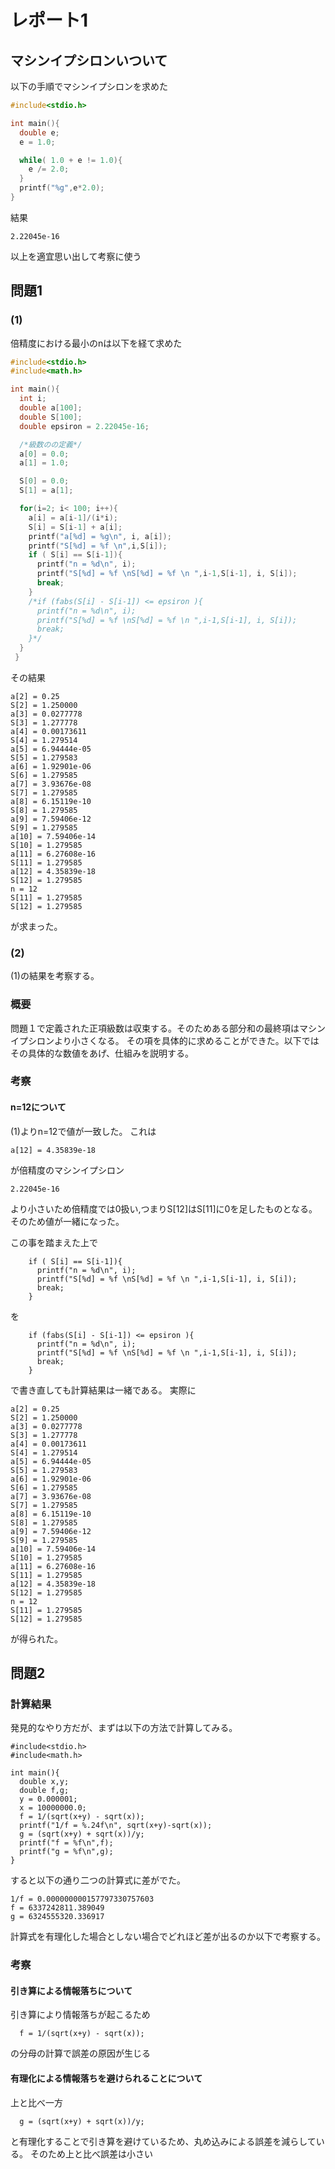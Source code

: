 # レポート1

## マシンイプシロンいついて
以下の手順でマシンイプシロンを求めた
```machine-epsiron.c
#include<stdio.h>

int main(){
  double e;
  e = 1.0;

  while( 1.0 + e != 1.0){
    e /= 2.0;
  }
  printf("%g",e*2.0);
}
```
結果
```
2.22045e-16
```
以上を適宜思い出して考察に使う

## 問題1
### (1)
倍精度における最小のnは以下を経て求めた

```1-1.c
#include<stdio.h>
#include<math.h>

int main(){
  int i;
  double a[100];
  double S[100];
  double epsiron = 2.22045e-16;

  /*級数のの定義*/
  a[0] = 0.0;
  a[1] = 1.0;

  S[0] = 0.0;
  S[1] = a[1];

  for(i=2; i< 100; i++){
    a[i] = a[i-1]/(i*i);
    S[i] = S[i-1] + a[i];
    printf("a[%d] = %g\n", i, a[i]);
    printf("S[%d] = %f \n",i,S[i]);
    if ( S[i] == S[i-1]){
      printf("n = %d\n", i);
      printf("S[%d] = %f \nS[%d] = %f \n ",i-1,S[i-1], i, S[i]);
      break;
    }
    /*if (fabs(S[i] - S[i-1]) <= epsiron ){
      printf("n = %d\n", i);
      printf("S[%d] = %f \nS[%d] = %f \n ",i-1,S[i-1], i, S[i]);
      break;
    }*/
  }
 }
```

その結果

```
a[2] = 0.25
S[2] = 1.250000
a[3] = 0.0277778
S[3] = 1.277778
a[4] = 0.00173611
S[4] = 1.279514
a[5] = 6.94444e-05
S[5] = 1.279583
a[6] = 1.92901e-06
S[6] = 1.279585
a[7] = 3.93676e-08
S[7] = 1.279585
a[8] = 6.15119e-10
S[8] = 1.279585
a[9] = 7.59406e-12
S[9] = 1.279585
a[10] = 7.59406e-14
S[10] = 1.279585
a[11] = 6.27608e-16
S[11] = 1.279585
a[12] = 4.35839e-18
S[12] = 1.279585
n = 12
S[11] = 1.279585
S[12] = 1.279585
```
が求まった。

### (2)
(1)の結果を考察する。

### 概要
問題１で定義された正項級数は収束する。そのためある部分和の最終項はマシンイプシロンより小さくなる。
その項を具体的に求めることができた。以下ではその具体的な数値をあげ、仕組みを説明する。

### 考察
#### n=12について
(1)よりn=12で値が一致した。
これは

```
a[12] = 4.35839e-18
```

が倍精度のマシンイプシロン

```
2.22045e-16
```

より小さいため倍精度では0扱い,つまりS[12]はS[11]に0を足したものとなる。
そのため値が一緒になった。

この事を踏まえた上で

```
    if ( S[i] == S[i-1]){
      printf("n = %d\n", i);
      printf("S[%d] = %f \nS[%d] = %f \n ",i-1,S[i-1], i, S[i]);
      break;
    }
```

を

```
    if (fabs(S[i] - S[i-1]) <= epsiron ){
      printf("n = %d\n", i);
      printf("S[%d] = %f \nS[%d] = %f \n ",i-1,S[i-1], i, S[i]);
      break;
    }
```

で書き直しても計算結果は一緒である。
実際に

```
a[2] = 0.25
S[2] = 1.250000
a[3] = 0.0277778
S[3] = 1.277778
a[4] = 0.00173611
S[4] = 1.279514
a[5] = 6.94444e-05
S[5] = 1.279583
a[6] = 1.92901e-06
S[6] = 1.279585
a[7] = 3.93676e-08
S[7] = 1.279585
a[8] = 6.15119e-10
S[8] = 1.279585
a[9] = 7.59406e-12
S[9] = 1.279585
a[10] = 7.59406e-14
S[10] = 1.279585
a[11] = 6.27608e-16
S[11] = 1.279585
a[12] = 4.35839e-18
S[12] = 1.279585
n = 12
S[11] = 1.279585
S[12] = 1.279585
```
が得られた。

## 問題2

### 計算結果
発見的なやり方だが、まずは以下の方法で計算してみる。
```
#include<stdio.h>
#include<math.h>

int main(){
  double x,y;
  double f,g;
  y = 0.000001;
  x = 10000000.0;
  f = 1/(sqrt(x+y) - sqrt(x));
  printf("1/f = %.24f\n", sqrt(x+y)-sqrt(x));
  g = (sqrt(x+y) + sqrt(x))/y;
  printf("f = %f\n",f);
  printf("g = %f\n",g);
}
```
すると以下の通り二つの計算式に差がでた。

```
1/f = 0.000000000157797330757603
f = 6337242811.389049
g = 6324555320.336917
```

計算式を有理化した場合としない場合でどれほど差が出るのか以下で考察する。

### 考察
#### 引き算による情報落ちについて

引き算により情報落ちが起こるため

```
  f = 1/(sqrt(x+y) - sqrt(x));
```

の分母の計算で誤差の原因が生じる

#### 有理化による情報落ちを避けられることについて

上と比べ一方

```
  g = (sqrt(x+y) + sqrt(x))/y;
```
と有理化することで引き算を避けているため、丸め込みによる誤差を減らしている。
そのため上と比べ誤差は小さい

